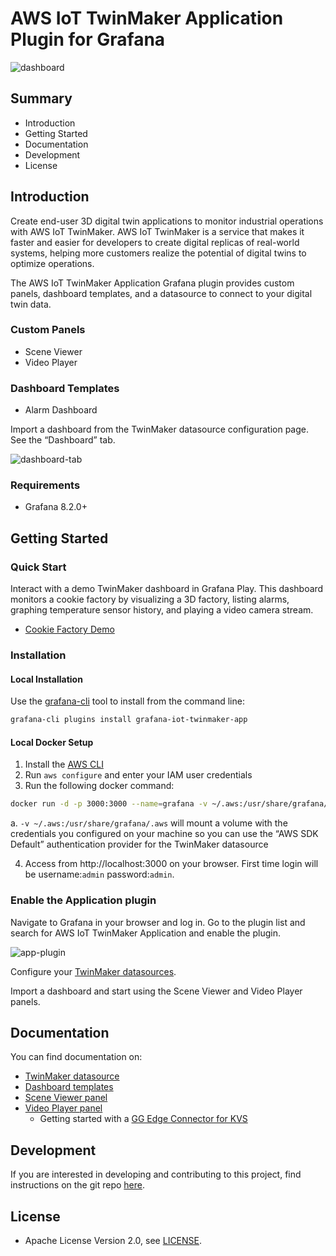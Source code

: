 # AWS IoT TwinMaker Application Plugin for Grafana

![dashboard](https://github.com/grafana/grafana-iot-twinmaker-app/raw/main/docs/TwinMakerDashboard.png)

## Summary

- Introduction
- Getting Started
- Documentation
- Development
- License

## Introduction

Create end-user 3D digital twin applications to monitor industrial operations with AWS IoT TwinMaker. AWS IoT TwinMaker is a service that makes it faster and easier for developers to create digital replicas of real-world systems, helping more customers realize the potential of digital twins to optimize operations.

The AWS IoT TwinMaker Application Grafana plugin provides custom panels, dashboard templates, and a datasource to connect to your digital twin data.

### Custom Panels

- Scene Viewer
- Video Player

### Dashboard Templates

- Alarm Dashboard

Import a dashboard from the TwinMaker datasource configuration page. See the “Dashboard” tab.

![dashboard-tab](https://github.com/grafana/grafana-iot-twinmaker-app/raw/main/docs/DashboardTab.png)

### Requirements

- Grafana 8.2.0+

## Getting Started

### Quick Start

Interact with a demo TwinMaker dashboard in Grafana Play. This dashboard monitors a cookie factory by visualizing a 3D factory, listing alarms, graphing temperature sensor history, and playing a video camera stream.

- [Cookie Factory Demo](https://play.grafana.org/d/y1FGfj57z/aws-iot-twinmaker-mixer-alarm-dashboard?orgId=1)

### Installation

#### Local Installation

Use the [grafana-cli](https://grafana.com/docs/grafana/latest/administration/cli/#plugins-commands) tool to install from the command line:

```BASH
grafana-cli plugins install grafana-iot-twinmaker-app
```

#### Local Docker Setup

1. Install the [AWS CLI](https://docs.aws.amazon.com/cli/latest/userguide/getting-started-install.html)
2. Run `aws configure` and enter your IAM user credentials
3. Run the following docker command:

```BASH
docker run -d -p 3000:3000 --name=grafana -v ~/.aws:/usr/share/grafana/.aws -e "GF_INSTALL_PLUGINS=grafana-iot-twinmaker-app" grafana/grafana
```

a. `-v ~/.aws:/usr/share/grafana/.aws` will mount a volume with the credentials you configured on your machine so you can use the “AWS SDK Default” authentication provider for the TwinMaker datasource

4. Access from http://localhost:3000 on your browser. First time login will be username:`admin` password:`admin`.

### Enable the Application plugin

Navigate to Grafana in your browser and log in. Go to the plugin list and search for AWS IoT TwinMaker Application and enable the plugin.

![app-plugin](https://github.com/grafana/grafana-iot-twinmaker-app/raw/main/docs/TwinMakerAppPlugin.png)

Configure your [TwinMaker datasources](https://github.com/grafana/grafana-iot-twinmaker-app/tree/main/src/datasource/README.md).

Import a dashboard and start using the Scene Viewer and Video Player panels.

## Documentation

You can find documentation on:

- [TwinMaker datasource](https://github.com/grafana/grafana-iot-twinmaker-app/tree/main/src/datasource/README.md)
- [Dashboard templates](https://github.com/grafana/grafana-iot-twinmaker-app/tree/main/src/datasource/dashboards/README.md)
- [Scene Viewer panel](https://github.com/grafana/grafana-iot-twinmaker-app/tree/main/src/panels/scene-viewer/README.md)
- [Video Player panel](https://github.com/grafana/grafana-iot-twinmaker-app/tree/main/src/panels/video-player/README.md)
  - Getting started with a [GG Edge Connector for KVS](https://docs.aws.amazon.com/iot-twinmaker/latest/guide/video-integration.html)

## Development

If you are interested in developing and contributing to this project, find instructions on the git repo [here](https://github.com/grafana/grafana-iot-twinmaker-app/blob/main/README.md).

## License

- Apache License Version 2.0, see [LICENSE](https://github.com/grafana/grafana-iot-twinmaker-app/blob/main/LICENSE).
